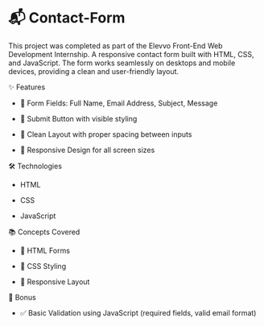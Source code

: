# 📬 Contact-Form
This project was completed as part of the Elevvo Front-End Web Development Internship.
A responsive contact form built with HTML, CSS, and JavaScript. The form works seamlessly on desktops and mobile devices, providing a clean and user-friendly layout.

✨ Features

- 📝 Form Fields: Full Name, Email Address, Subject, Message

- 🔘 Submit Button with visible styling

- 🎨 Clean Layout with proper spacing between inputs

- 📱 Responsive Design for all screen sizes

🛠️ Technologies

- HTML

- CSS

- JavaScript

📚 Concepts Covered

- 🧩 HTML Forms

- 🎨 CSS Styling

- 📐 Responsive Layout

🎁 Bonus

- ✅ Basic Validation using JavaScript (required fields, valid email format)
